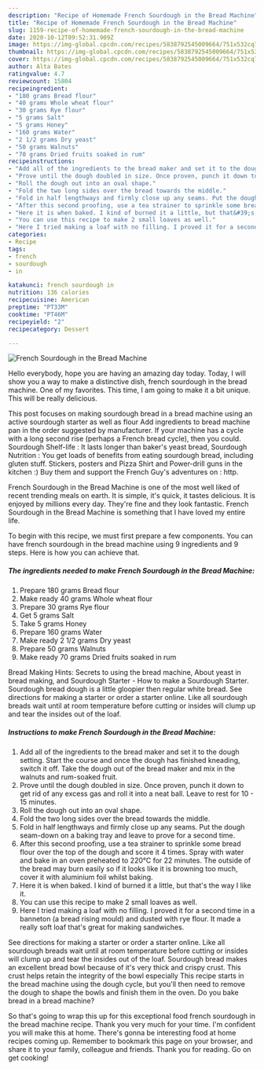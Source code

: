 ```yaml
---
description: "Recipe of Homemade French Sourdough in the Bread Machine"
title: "Recipe of Homemade French Sourdough in the Bread Machine"
slug: 1159-recipe-of-homemade-french-sourdough-in-the-bread-machine
date: 2020-10-12T09:52:31.909Z
image: https://img-global.cpcdn.com/recipes/5838792545009664/751x532cq70/french-sourdough-in-the-bread-machine-recipe-main-photo.jpg
thumbnail: https://img-global.cpcdn.com/recipes/5838792545009664/751x532cq70/french-sourdough-in-the-bread-machine-recipe-main-photo.jpg
cover: https://img-global.cpcdn.com/recipes/5838792545009664/751x532cq70/french-sourdough-in-the-bread-machine-recipe-main-photo.jpg
author: Alta Bates
ratingvalue: 4.7
reviewcount: 15804
recipeingredient:
- "180 grams Bread flour"
- "40 grams Whole wheat flour"
- "30 grams Rye flour"
- "5 grams Salt"
- "5 grams Honey"
- "160 grams Water"
- "2 1/2 grams Dry yeast"
- "50 grams Walnuts"
- "70 grams Dried fruits soaked in rum"
recipeinstructions:
- "Add all of the ingredients to the bread maker and set it to the dough setting. Start the course and once the dough has finished kneading, switch it off. Take the dough out of the bread maker and mix in the walnuts and rum-soaked fruit."
- "Prove until the dough doubled in size. Once proven, punch it down to get rid of any excess gas and roll it into a neat ball. Leave to rest for 10 - 15 minutes."
- "Roll the dough out into an oval shape."
- "Fold the two long sides over the bread towards the middle."
- "Fold in half lengthways and firmly close up any seams. Put the dough seam-down on a baking tray and leave to prove for a second time."
- "After this second proofing, use a tea strainer to sprinkle some bread flour over the top of the dough and score it 4 times. Spray with water and bake in an oven preheated to 220°C for 22 minutes. The outside of the bread may burn easily so if it looks like it is browning too much, cover it with aluminium foil whilst baking."
- "Here it is when baked. I kind of burned it a little, but that&#39;s the way I like it."
- "You can use this recipe to make 2 small loaves as well."
- "Here I tried making a loaf with no filling. I proved it for a second time in a banneton (a bread rising mould) and dusted with rye flour. It made a really soft loaf that&#39;s great for making sandwiches."
categories:
- Recipe
tags:
- french
- sourdough
- in

katakunci: french sourdough in 
nutrition: 136 calories
recipecuisine: American
preptime: "PT33M"
cooktime: "PT46M"
recipeyield: "2"
recipecategory: Dessert

---
```



![French Sourdough in the Bread Machine](https://img-global.cpcdn.com/recipes/5838792545009664/751x532cq70/french-sourdough-in-the-bread-machine-recipe-main-photo.jpg)

Hello everybody, hope you are having an amazing day today. Today, I will show you a way to make a distinctive dish, french sourdough in the bread machine. One of my favorites. This time, I am going to make it a bit unique. This will be really delicious.

This post focuses on making sourdough bread in a bread machine using an active sourdough starter as well as flour Add ingredients to bread machine pan in the order suggested by manufacturer. If your machine has a cycle with a long second rise (perhaps a French bread cycle), then you could. Sourdough Shelf-life : It lasts longer than baker&#39;s yeast bread, Sourdough Nutrition : You get loads of benefits from eating sourdough bread, including gluten stuff. Stickers, posters and Pizza Shirt and Power-drill guns in the kitchen :) Buy them and support the French Guy&#39;s adventures on : http.

French Sourdough in the Bread Machine is one of the most well liked of recent trending meals on earth. It is simple, it's quick, it tastes delicious. It is enjoyed by millions every day. They're fine and they look fantastic. French Sourdough in the Bread Machine is something that I have loved my entire life.


To begin with this recipe, we must first prepare a few components. You can have french sourdough in the bread machine using 9 ingredients and 9 steps. Here is how you can achieve that.

<!--inarticleads1-->

##### The ingredients needed to make French Sourdough in the Bread Machine:

1. Prepare 180 grams Bread flour
1. Make ready 40 grams Whole wheat flour
1. Prepare 30 grams Rye flour
1. Get 5 grams Salt
1. Take 5 grams Honey
1. Prepare 160 grams Water
1. Make ready 2 1/2 grams Dry yeast
1. Prepare 50 grams Walnuts
1. Make ready 70 grams Dried fruits soaked in rum


Bread Making Hints: Secrets to using the bread machine, About yeast in bread making, and Sourdough Starter - How to make a Sourdough Starter. Sourdough bread dough is a little gloopier then regular white bread. See directions for making a starter or order a starter online. Like all sourdough breads wait until at room temperature before cutting or insides will clump up and tear the insides out of the loaf. 

<!--inarticleads2-->

##### Instructions to make French Sourdough in the Bread Machine:

1. Add all of the ingredients to the bread maker and set it to the dough setting. Start the course and once the dough has finished kneading, switch it off. Take the dough out of the bread maker and mix in the walnuts and rum-soaked fruit.
1. Prove until the dough doubled in size. Once proven, punch it down to get rid of any excess gas and roll it into a neat ball. Leave to rest for 10 - 15 minutes.
1. Roll the dough out into an oval shape.
1. Fold the two long sides over the bread towards the middle.
1. Fold in half lengthways and firmly close up any seams. Put the dough seam-down on a baking tray and leave to prove for a second time.
1. After this second proofing, use a tea strainer to sprinkle some bread flour over the top of the dough and score it 4 times. Spray with water and bake in an oven preheated to 220°C for 22 minutes. The outside of the bread may burn easily so if it looks like it is browning too much, cover it with aluminium foil whilst baking.
1. Here it is when baked. I kind of burned it a little, but that&#39;s the way I like it.
1. You can use this recipe to make 2 small loaves as well.
1. Here I tried making a loaf with no filling. I proved it for a second time in a banneton (a bread rising mould) and dusted with rye flour. It made a really soft loaf that&#39;s great for making sandwiches.


See directions for making a starter or order a starter online. Like all sourdough breads wait until at room temperature before cutting or insides will clump up and tear the insides out of the loaf. Sourdough bread makes an excellent bread bowl because of it&#39;s very thick and crispy crust. This crust helps retain the integrity of the bowl especially This recipe starts in the bread machine using the dough cycle, but you&#39;ll then need to remove the dough to shape the bowls and finish them in the oven. Do you bake bread in a bread machine? 

So that's going to wrap this up for this exceptional food french sourdough in the bread machine recipe. Thank you very much for your time. I'm confident you will make this at home. There's gonna be interesting food at home recipes coming up. Remember to bookmark this page on your browser, and share it to your family, colleague and friends. Thank you for reading. Go on get cooking!
